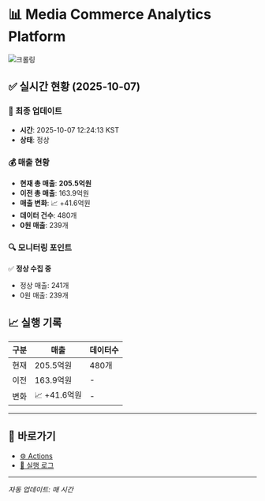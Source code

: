 # 📊 Media Commerce Analytics Platform

![크롤링](https://img.shields.io/badge/크롤링-정상-green)

## ✅ 실시간 현황 (2025-10-07)

### 📍 최종 업데이트
- **시간**: 2025-10-07 12:24:13 KST
- **상태**: 정상

### 💰 매출 현황
- **현재 총 매출**: **205.5억원**
- **이전 총 매출**: 163.9억원
- **매출 변화**: 📈 +41.6억원
- **데이터 건수**: 480개
- **0원 매출**: 239개

### 🔍 모니터링 포인트

✅ **정상 수집 중**
- 정상 매출: 241개
- 0원 매출: 239개


## 📈 실행 기록

| 구분 | 매출 | 데이터수 |
|------|------|----------|
| 현재 | 205.5억원 | 480개 |
| 이전 | 163.9억원 | - |
| 변화 | 📈 +41.6억원 | - |

---

## 🔗 바로가기

- [⚙️ Actions](../../actions)
- [📝 실행 로그](../../actions/workflows/daily_scraping.yml)

---

*자동 업데이트: 매 시간*
